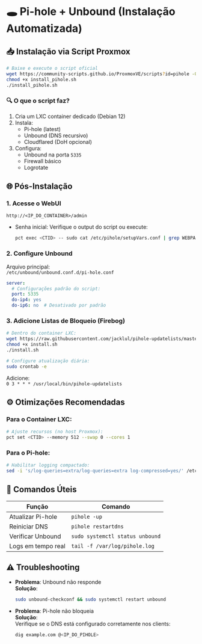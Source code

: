 # 🕳️ Pi-hole + Unbound (Instalação Automatizada)

## 📥 Instalação via Script Proxmox
```bash
# Baixe e execute o script oficial
wget https://community-scripts.github.io/ProxmoxVE/scripts?id=pihole -O install_pihole.sh
chmod +x install_pihole.sh
./install_pihole.sh
```

### 🔍 **O que o script faz?**
1. Cria um LXC container dedicado (Debian 12)
2. Instala:
   - Pi-hole (latest)
   - Unbound (DNS recursivo)
   - Cloudflared (DoH opcional)
3. Configura:
   - Unbound na porta `5335`
   - Firewall básico
   - Logrotate

## 🌐 Pós-Instalação
### 1. Acesse o WebUI
```
http://<IP_DO_CONTAINER>/admin
```
- Senha inicial: Verifique o output do script ou execute:
  ```bash
  pct exec <CTID> -- sudo cat /etc/pihole/setupVars.conf | grep WEBPASSWORD
  ```

### 2. Configure Unbound
Arquivo principal:  
`/etc/unbound/unbound.conf.d/pi-hole.conf`  
```yaml
server:
  # Configurações padrão do script:
  port: 5335
  do-ip4: yes
  do-ip6: no  # Desativado por padrão
```

### 3. Adicione Listas de Bloqueio (Firebog)
```bash
# Dentro do container LXC:
wget https://raw.githubusercontent.com/jacklul/pihole-updatelists/master/install.sh
chmod +x install.sh
./install.sh

# Configure atualização diária:
sudo crontab -e
```
Adicione:  
`0 3 * * * /usr/local/bin/pihole-updatelists`

## ⚙️ Otimizações Recomendadas
### Para o Container LXC:
```bash
# Ajuste recursos (no host Proxmox):
pct set <CTID> --memory 512 --swap 0 --cores 1
```

### Para o Pi-hole:
```bash
# Habilitar logging compactado:
sed -i 's/log-queries=extra/log-queries=extra log-compressed=yes/' /etc/dnsmasq.d/01-pihole.conf
```

## 🔄 Comandos Úteis
| Função                | Comando                               |
|-----------------------|---------------------------------------|
| Atualizar Pi-hole     | `pihole -up`                          |
| Reiniciar DNS         | `pihole restartdns`                   |
| Verificar Unbound     | `sudo systemctl status unbound`       |
| Logs em tempo real    | `tail -f /var/log/pihole.log`         |

## ⚠️ Troubleshooting
- **Problema**: Unbound não responde  
  **Solução**:  
  ```bash
  sudo unbound-checkconf && sudo systemctl restart unbound
  ```

- **Problema**: Pi-hole não bloqueia  
  **Solução**:  
  Verifique se o DNS está configurado corretamente nos clients:  
  ```bash
  dig example.com @<IP_DO_PIHOLE>
  ```